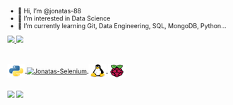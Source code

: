- 👋 Hi, I’m @jonatas-88
- 👀 I’m interested in Data Science
- 🌱 I’m currently learning Git, Data Engineering, SQL, MongoDB, Python...

 <div>
  <a href="https://github.com/jonatas-88">
  <img height="180em" src="https://github-readme-stats.vercel.app/api?username=jonatas-88&show_icons=true&theme=dark&include_all_commits=true&count_private=true"/>
  <img height="180em" src="https://github-readme-stats.vercel.app/api/top-langs/?username=jonatas-88&layout=compact&langs_count=7&theme=dark"/>
</div>

##
 
<div style="display: inline_block"><br>
  <img align="center" alt="Jonatas-Python" height="30" width="40" src="https://github.com/devicons/devicon/blob/master/icons/python/python-original.svg">
  <img align="center" alt="Jonatas-Selenium" height="30" width="40" src="https://api.iconify.design/logos-selenium.svg">
  <img align="center" alt="Jonatas-Linux" height="30" width="40" src="https://github.com/devicons/devicon/blob/master/icons/linux/linux-original.svg">
  <img align="center" alt="Jonatas-Rpi" height="30" width="40" src="https://github.com/devicons/devicon/blob/master/icons/raspberrypi/raspberrypi-original.svg">
</div>

 ##
 
<div>
  <a href = "mailto:jonatas.88@gmail.com"><img src="https://img.shields.io/badge/-Gmail-%23333?style=for-the-badge&logo=gmail&logoColor=white" target="_blank"></a>
  <a href="https://www.linkedin.com/in/jonatas-stein-da-silva" target="_blank"><img src="https://img.shields.io/badge/-LinkedIn-%230077B5?style=for-the-badge&logo=linkedin&logoColor=white" target="_blank"></a>
</div>
